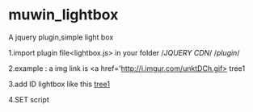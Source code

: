 # muwin_lightbox
A jquery plugin,simple light box

1.import plugin file<lightbox.js> in your folder
     <script src='http://ajax.googleapis.com/ajax/libs/jquery/1.11.1/jquery.min.js'></script>/*JQUERY CDN*/
     <script src='js/lightbox.js'></script>/*plugin*/

2.example : a img link is
  <a href='http://i.imgur.com/unktDCh.gif>
      tree1
  </a>
  
3.add ID lightbox like this
  <a href='http://i.imgur.com/unktDCh.gif' id='lightbox'>
      tree1
    </a>

4.SET script
  <script>
    $(function(){
	    $('#lightbox').my_lightbox();
    });
   </script>
